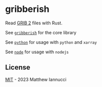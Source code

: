 # gribberish

Read [GRIB 2](https://en.wikipedia.org/wiki/GRIB) files with Rust.

See [`gribberish`](gribberish/README.md) for the core library

See [`python`](python/README.md) for usage with `python` and `xarray`

See [`node`](node/README.md) for usage with `nodejs`

## License

[MIT](LICENSE) -  2023 Matthew Iannucci
